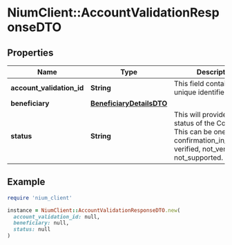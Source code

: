 # NiumClient::AccountValidationResponseDTO

## Properties

| Name | Type | Description | Notes |
| ---- | ---- | ----------- | ----- |
| **account_validation_id** | **String** | This field contains the unique identifier. | [optional] |
| **beneficiary** | [**BeneficiaryDetailsDTO**](BeneficiaryDetailsDTO.md) |  | [optional] |
| **status** | **String** | This will provide the status of the CoP call. This can be one of confirmation_in_progress, verified, not_verified or not_supported. | [optional] |

## Example

```ruby
require 'nium_client'

instance = NiumClient::AccountValidationResponseDTO.new(
  account_validation_id: null,
  beneficiary: null,
  status: null
)
```

